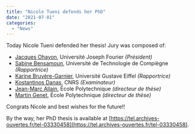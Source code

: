 ```yaml
---
title: "Nicole Tueni defends her PhD"
date: "2021-07-01"
categories: 
  - "News"
---
```


Today Nicole Tueni defended her thesis!
Jury was composed of:

- [Jacques Ohayon](http://membres-timc.imag.fr/Jacques.Ohayon/), Université Joseph Fourier _(Président)_
- [Sabine Bensamoun](https://www.utc.fr/~sbensamo), Université de Technologie de Compiègne _(Rapportrice)_
- [Karine Bruyère-Garnier](https://pagespro.univ-gustave-eiffel.fr/karine-bruyere-garnier), Université Gustave Eiffel _(Rapportrice)_
- [Kostantinos Danas](https://www.kostasdanas.com), CNRS _(Examinateur)_
- [Jean-Marc Allain](https://m3disim.saclay.inria.fr/people/jean-marc-allain), École Polytechnique _(directeur de thèse)_
- [Martin Genet](https://m3disim.saclay.inria.fr/people/martin-genet), École Polytechnique _(directeur de thèse)_

Congrats Nicole and best wishes for the future!!

By the way, her PhD thesis is available at [https://tel.archives-ouvertes.fr/tel-03330458](https://tel.archives-ouvertes.fr/tel-03330458).
